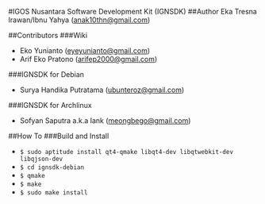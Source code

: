 #IGOS Nusantara Software Development Kit (IGNSDK)
##Author
Eka Tresna Irawan/Ibnu Yahya (anak10thn@gmail.com)

##Contributors
###Wiki
* Eko Yunianto (eyeyunianto@gmail.com)
* Arif Eko Pratono (arifep2000@gmail.com)

###IGNSDK for Debian
* Surya Handika Putratama (ubunteroz@gmail.com)

###IGNSDK for Archlinux
* Sofyan Saputra a.k.a Iank (meongbego@gmail.com)

##How To
###Build and Install
* `$ sudo aptitude install qt4-qmake libqt4-dev libqtwebkit-dev libqjson-dev`
* `$ cd ignsdk-debian`
* `$ qmake`
* `$ make`
* `$ sudo make install`
